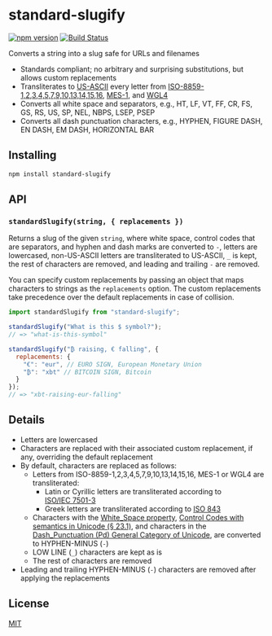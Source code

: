 # standard-slugify

[![npm version](https://img.shields.io/npm/v/standard-slugify.svg?style=flat-square)](https://www.npmjs.com/package/standard-slugify)
[![Build Status](https://travis-ci.com/rtomrud/standard-slugify.svg?branch=master)](https://travis-ci.com/rtomrud/standard-slugify)

Converts a string into a slug safe for URLs and filenames

* Standards compliant; no arbitrary and surprising substitutions, but allows custom replacements
* Transliterates to [US-ASCII](https://en.wikipedia.org/wiki/ASCII) every letter from [ISO-8859-1,2,3,4,5,7,9,10,13,14,15,16](https://en.wikipedia.org/wiki/ISO/IEC_8859), [MES-1](http://www.evertype.com/standards/iso10646/pdf/cwa13873.pdf), and [WGL4](https://en.wikipedia.org/wiki/Windows_Glyph_List_4)
* Converts all white space and separators, e.g., HT, LF, VT, FF, CR, FS, GS, RS, US, SP, NEL, NBPS, LSEP, PSEP
* Converts all dash punctuation characters, e.g., HYPHEN, FIGURE DASH, EN DASH, EM DASH, HORIZONTAL BAR

## Installing

```bash
npm install standard-slugify
```

## API

### `standardSlugify(string, { replacements })`

Returns a slug of the given `string`, where white space, control codes that are separators, and hyphen and dash marks are converted to `-`, letters are lowercased, non-US-ASCII letters are transliterated to US-ASCII, `_` is kept, the rest of characters are removed, and leading and trailing `-` are removed.

You can specify custom replacements by passing an object that maps characters to strings as the `replacements` option. The custom replacements take precedence over the default replacements in case of collision.

```js
import standardSlugify from "standard-slugify";

standardSlugify("What is this $ symbol?");
// => "what-is-this-symbol"

standardSlugify("₿ raising, € falling", {
  replacements: {
    "€": "eur", // EURO SIGN, European Monetary Union
    "₿": "xbt" // BITCOIN SIGN, Bitcoin
  }
});
// => "xbt-raising-eur-falling"
```

## Details

* Letters are lowercased
* Characters are replaced with their associated custom replacement, if any, overriding the default replacement
* By default, characters are replaced as follows:
    * Letters from ISO-8859-1,2,3,4,5,7,9,10,13,14,15,16, MES-1 or WGL4 are transliterated:
        * Latin or Cyrillic letters are transliterated according to [ISO/IEC 7501-3](https://www.icao.int/publications/Documents/9303_p3_cons_en.pdf)
        * Greek letters are transliterated according to [ISO 843](https://en.wikipedia.org/wiki/ISO_843)
    * Characters with the [White_Space property](https://www.unicode.org/Public/UCD/latest/ucd/PropList.txt), [Control Codes with semantics in Unicode (§ 23.1)](http://www.unicode.org/versions/Unicode11.0.0/ch23.pdf), and characters in the [Dash_Punctuation (Pd) General Category of Unicode](https://www.unicode.org/Public/UCD/latest/ucd/PropList.txt), are converted to HYPHEN-MINUS (`-`)
    * LOW LINE (`_`) characters are kept as is
    * The rest of characters are removed
* Leading and trailing HYPHEN-MINUS (`-`) characters are removed after applying the replacements

## License

[MIT](./LICENSE)
